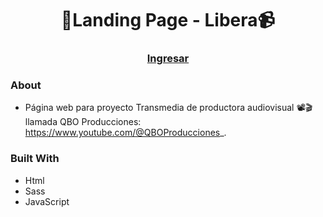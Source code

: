 <h1 align="center">🎥Landing Page - Libera📹</h1>

<div align="center">
  <h3>
    <a href="https://liberapage.netlify.app/">
      Ingresar
    </a>
  </h3>
</div>

### About

- Página web para proyecto Transmedia de productora audiovisual 📽️🎬 llamada QBO Producciones: https://www.youtube.com/@QBOProducciones_.

### Built With

- Html
- Sass
- JavaScript

